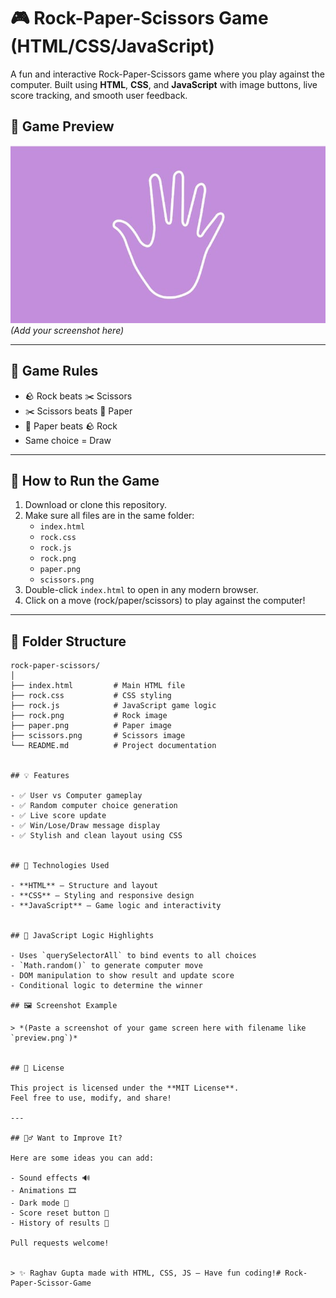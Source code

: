 # 🎮 Rock-Paper-Scissors Game (HTML/CSS/JavaScript)

A fun and interactive Rock-Paper-Scissors game where you play against the computer. Built using **HTML**, **CSS**, and **JavaScript** with image buttons, live score tracking, and smooth user feedback.


## 📸 Game Preview

![Game Screenshot](https://github.com/Raghav335/Rock-Paper-Scissor-Game/blob/main/paper.png.jpg) *(Add your screenshot here)*

---

## 🧠 Game Rules

- 🪨 Rock beats ✂️ Scissors  
- ✂️ Scissors beats 📄 Paper  
- 📄 Paper beats 🪨 Rock  
- Same choice = Draw

---

## 🚀 How to Run the Game

1. Download or clone this repository.
2. Make sure all files are in the same folder:
   - `index.html`
   - `rock.css`
   - `rock.js`
   - `rock.png`
   - `paper.png`
   - `scissors.png`
3. Double-click `index.html` to open in any modern browser.
4. Click on a move (rock/paper/scissors) to play against the computer!

---

## 📁 Folder Structure

```
rock-paper-scissors/
│
├── index.html         # Main HTML file
├── rock.css           # CSS styling
├── rock.js            # JavaScript game logic
├── rock.png           # Rock image
├── paper.png          # Paper image
├── scissors.png       # Scissors image
└── README.md          # Project documentation


## 💡 Features

- ✅ User vs Computer gameplay
- ✅ Random computer choice generation
- ✅ Live score update
- ✅ Win/Lose/Draw message display
- ✅ Stylish and clean layout using CSS


## 🔧 Technologies Used

- **HTML** – Structure and layout
- **CSS** – Styling and responsive design
- **JavaScript** – Game logic and interactivity


## 🧩 JavaScript Logic Highlights

- Uses `querySelectorAll` to bind events to all choices
- `Math.random()` to generate computer move
- DOM manipulation to show result and update score
- Conditional logic to determine the winner

## 🖼️ Screenshot Example

> *(Paste a screenshot of your game screen here with filename like `preview.png`)*


## 📄 License

This project is licensed under the **MIT License**.  
Feel free to use, modify, and share!

---

## 🙋‍♂️ Want to Improve It?

Here are some ideas you can add:

- Sound effects 🔊  
- Animations 🎞️  
- Dark mode 🌙  
- Score reset button 🔄  
- History of results 📜  

Pull requests welcome!


> ✨ Raghav Gupta made with HTML, CSS, JS — Have fun coding!# Rock-Paper-Scissor-Game